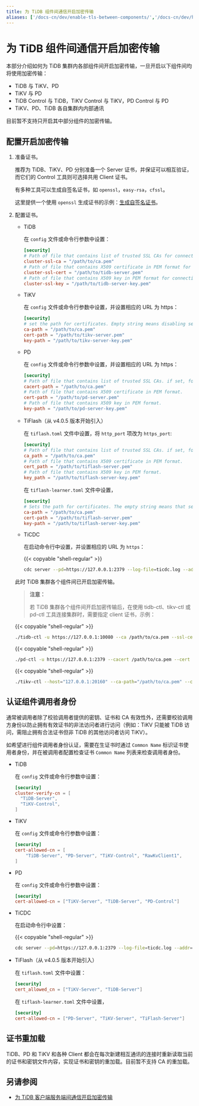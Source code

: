 ```yaml
---
title: 为 TiDB 组件间通信开启加密传输
aliases: ['/docs-cn/dev/enable-tls-between-components/','/docs-cn/dev/how-to/secure/enable-tls-between-components/']
---
```


# 为 TiDB 组件间通信开启加密传输

本部分介绍如何为 TiDB 集群内各部组件间开启加密传输，一旦开启以下组件间均将使用加密传输：

- TiDB 与 TiKV、PD
- TiKV 与 PD
- TiDB Control 与 TiDB，TiKV Control 与 TiKV，PD Control 与 PD
- TiKV、PD、TiDB 各自集群内内部通讯

目前暂不支持只开启其中部分组件的加密传输。

## 配置开启加密传输

1. 准备证书。

    推荐为 TiDB、TiKV、PD 分别准备一个 Server 证书，并保证可以相互验证，而它们的 Control 工具则可选择共用 Client 证书。

    有多种工具可以生成自签名证书，如 `openssl`，`easy-rsa`，`cfssl`。

    这里提供一个使用 `openssl` 生成证书的示例：[生成自签名证书](/generate-self-signed-certificates.md)。

2. 配置证书。

    - TiDB

        在 `config` 文件或命令行参数中设置：

        ```toml
        [security]
        # Path of file that contains list of trusted SSL CAs for connection with cluster components.
        cluster-ssl-ca = "/path/to/ca.pem"
        # Path of file that contains X509 certificate in PEM format for connection with cluster components.
        cluster-ssl-cert = "/path/to/tidb-server.pem"
        # Path of file that contains X509 key in PEM format for connection with cluster components.
        cluster-ssl-key = "/path/to/tidb-server-key.pem"
        ```

    - TiKV

        在 `config` 文件或命令行参数中设置，并设置相应的 URL 为 https：

        ```toml
        [security]
        # set the path for certificates. Empty string means disabling secure connectoins.
        ca-path = "/path/to/ca.pem"
        cert-path = "/path/to/tikv-server.pem"
        key-path = "/path/to/tikv-server-key.pem"
        ```

    - PD

        在 `config` 文件或命令行参数中设置，并设置相应的 URL 为 https：

        ```toml
        [security]
        # Path of file that contains list of trusted SSL CAs. if set, following four settings shouldn't be empty
        cacert-path = "/path/to/ca.pem"
        # Path of file that contains X509 certificate in PEM format.
        cert-path = "/path/to/pd-server.pem"
        # Path of file that contains X509 key in PEM format.
        key-path = "/path/to/pd-server-key.pem"
        ```

    - TiFlash（从 v4.0.5 版本开始引入）

        在 `tiflash.toml` 文件中设置，将 `http_port` 项改为 `https_port`:

        ```toml
        [security]
        # Path of file that contains list of trusted SSL CAs. if set, following four settings shouldn't be empty
        ca_path = "/path/to/ca.pem"
        # Path of file that contains X509 certificate in PEM format.
        cert_path = "/path/to/tiflash-server.pem"
        # Path of file that contains X509 key in PEM format.
        key_path = "/path/to/tiflash-server-key.pem"
        ```

        在 `tiflash-learner.toml` 文件中设置，

        ```toml
        [security]
        # Sets the path for certificates. The empty string means that secure connections are disabled.
        ca-path = "/path/to/ca.pem"
        cert-path = "/path/to/tiflash-server.pem"
        key-path = "/path/to/tiflash-server-key.pem"
        ```

    - TiCDC

        在启动命令行中设置，并设置相应的 URL 为 `https`：

        {{< copyable "shell-regular" >}}

        ```bash
        cdc server --pd=https://127.0.0.1:2379 --log-file=ticdc.log --addr=0.0.0.0:8301 --advertise-addr=127.0.0.1:8301 --ca=/path/to/ca.pem --cert=/path/to/ticdc-cert.pem --key=/path/to/ticdc-key.pem
        ```

    此时 TiDB 集群各个组件间已开启加密传输。

    > **注意：**
    >
    > 若 TiDB 集群各个组件间开启加密传输后，在使用 tidb-ctl、tikv-ctl 或 pd-ctl 工具连接集群时，需要指定 client 证书，示例：

    {{< copyable "shell-regular" >}}

    ```bash
    ./tidb-ctl -u https://127.0.0.1:10080 --ca /path/to/ca.pem --ssl-cert /path/to/client.pem --ssl-key /path/to/client-key.pem
    ```

    {{< copyable "shell-regular" >}}

    ```bash
    ./pd-ctl -u https://127.0.0.1:2379 --cacert /path/to/ca.pem --cert /path/to/client.pem --key /path/to/client-key.pem
    ```

    {{< copyable "shell-regular" >}}

    ```bash
    ./tikv-ctl --host="127.0.0.1:20160" --ca-path="/path/to/ca.pem" --cert-path="/path/to/client.pem" --key-path="/path/to/clinet-key.pem"
    ```

## 认证组件调用者身份

通常被调用者除了校验调用者提供的密钥、证书和 CA 有效性外，还需要校验调用方身份以防止拥有有效证书的非法访问者进行访问（例如：TiKV 只能被 TiDB 访问，需阻止拥有合法证书但非 TiDB 的其他访问者访问 TiKV）。

如希望进行组件调用者身份认证，需要在生证书时通过 `Common Name` 标识证书使用者身份，并在被调用者配置检查证书 `Common Name` 列表来检查调用者身份。

- TiDB

    在 `config` 文件或命令行参数中设置：

    ```toml
    [security]
    cluster-verify-cn = [
      "TiDB-Server",
      "TiKV-Control",
    ]
    ```

- TiKV

    在 `config` 文件或命令行参数中设置：

    ```toml
    [security]
    cert-allowed-cn = [
        "TiDB-Server", "PD-Server", "TiKV-Control", "RawKvClient1",
    ]
    ```

- PD

    在 `config` 文件或命令行参数中设置：

    ```toml
    [security]
    cert-allowed-cn = ["TiKV-Server", "TiDB-Server", "PD-Control"]
    ```

- TiCDC

    在启动命令行中设置：

    {{< copyable "shell-regular" >}}

    ```bash
    cdc server --pd=https://127.0.0.1:2379 --log-file=ticdc.log --addr=0.0.0.0:8301 --advertise-addr=127.0.0.1:8301 --ca=/path/to/ca.pem --cert=/path/to/ticdc-cert.pem --key=/path/to/ticdc-key.pem --cert-allowed-cn="client1,client2"
    ```

- TiFlash（从 v4.0.5 版本开始引入）

    在 `tiflash.toml` 文件中设置：

    ```toml
    [security]
    cert_allowed_cn = ["TiKV-Server", "TiDB-Server"]
    ```

    在 `tiflash-learner.toml` 文件中设置，

    ```toml
    [security]
    cert-allowed-cn = ["PD-Server", "TiKV-Server", "TiFlash-Server"]
    ```

## 证书重加载

TiDB、PD 和 TiKV 和各种 Client 都会在每次新建相互通讯的连接时重新读取当前的证书和密钥文件内容，实现证书和密钥的重加载。目前暂不支持 CA 的重加载。

## 另请参阅

- [为 TiDB 客户端服务端间通信开启加密传输](/enable-tls-between-clients-and-servers.md)
